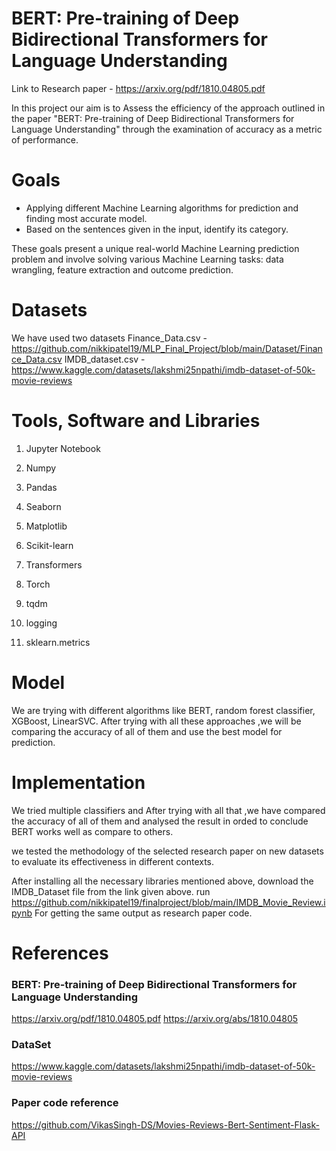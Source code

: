 # BERT: Pre-training of Deep Bidirectional Transformers for Language Understanding

Link to Research paper - https://arxiv.org/pdf/1810.04805.pdf

In this project our aim is to Assess the efficiency of the approach outlined in the paper "BERT: Pre-training of Deep Bidirectional Transformers for Language Understanding" through the examination of accuracy as a metric of performance.


# Goals
* Applying different Machine Learning algorithms for prediction and finding most accurate model.
* Based on the sentences given in the input, identify its category.

These goals present a unique real-world Machine Learning prediction problem and involve solving various Machine Learning tasks: data wrangling, feature extraction and outcome prediction.

# Datasets
We have used two datasets 
Finance_Data.csv - https://github.com/nikkipatel19/MLP_Final_Project/blob/main/Dataset/Finance_Data.csv
IMDB_dataset.csv - https://www.kaggle.com/datasets/lakshmi25npathi/imdb-dataset-of-50k-movie-reviews

# Tools, Software and Libraries

  1. Jupyter Notebook

  2. Numpy

  3. Pandas

  4. Seaborn

  5. Matplotlib

  6. Scikit-learn
  
  7. Transformers
  
  8. Torch
  
  9. tqdm
  
  10. logging
  
  11. sklearn.metrics
  
 
 
# Model
We are trying with different algorithms like BERT, random forest classifier, XGBoost, LinearSVC. After trying with all these approaches ,we will be comparing the accuracy of all of them and use the best model for prediction.

# Implementation 

We tried multiple classifiers and  After trying with all that ,we have compared the accuracy of all of them and analysed the result in orded to conclude BERT works well as compare to others.

we tested the methodology of the selected research paper on new datasets to evaluate its effectiveness in different contexts.

After installing all the necessary libraries mentioned above, download the IMDB_Dataset file from the link given above.
run https://github.com/nikkipatel19/finalproject/blob/main/IMDB_Movie_Review.ipynb For getting the same output as research paper code.


# References 


### BERT: Pre-training of Deep Bidirectional Transformers for Language Understanding
https://arxiv.org/pdf/1810.04805.pdf
https://arxiv.org/abs/1810.04805

### DataSet
https://www.kaggle.com/datasets/lakshmi25npathi/imdb-dataset-of-50k-movie-reviews

### Paper code reference
https://github.com/VikasSingh-DS/Movies-Reviews-Bert-Sentiment-Flask-API






